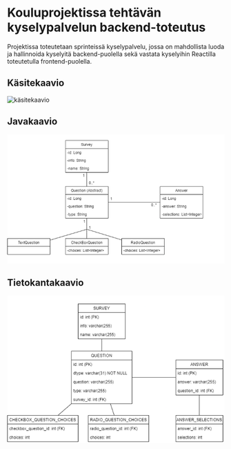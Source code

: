 # Kouluprojektissa tehtävän kyselypalvelun backend-toteutus

Projektissa toteutetaan sprinteissä kyselypalvelu, jossa on mahdollista luoda ja hallinnoida kyselyitä backend-puolella sekä vastata kyselyihin Reactilla toteutetulla frontend-puolella.

## Käsitekaavio

![käsitekaavio](docs/Käsitekaavio.png)

## Javakaavio

![javakaavio](docs/Javakaavio.png)

## Tietokantakaavio

![tietokantakaavio](docs/Tietokantakaavio.png)
